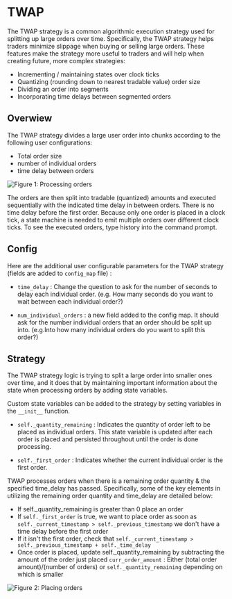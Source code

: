 # TWAP


The TWAP strategy is a common algorithmic execution strategy used for splitting up large orders over time. Specifically, the TWAP strategy helps traders minimize slippage when buying or selling large orders. These features make the strategy more useful to traders and will help when creating future, more complex strategies:

* Incrementing / maintaining states over clock ticks
* Quantizing (rounding down to nearest tradable value) order size
* Dividing an order into segments
* Incorporating time delays between segmented orders

## Overwiew

The TWAP strategy divides a large user order into chunks according to the following user configurations:
* Total order size
* number of individual orders
* time delay between orders

![Figure 1: Processing orders](/assets/img/TWAP1.svg)

The orders are then split into tradable (quantized) amounts and executed sequentially with the indicated time delay in between orders. There is no time delay before the first order. Because only one order is placed in a clock tick, a state machine is needed to emit multiple orders over different clock ticks. To see the executed orders, type history into the command prompt.

## Config

Here are the additional user configurable parameters for the TWAP strategy (fields are added to `config_map` file) :

* `time_delay` : Change the question to ask for the number of seconds to delay each individual order. (e.g. How many seconds do you want to wait between each individual order?)

* `num_individual_orders` : a new field added to the config map. It should ask for the number individual orders that an order should be split up into. (e.g.Into how many individual orders do you want to split this order?)


## Strategy

The TWAP strategy logic is trying to split a large order into smaller ones over time, and it does that by maintaining important information about the state when processing orders by adding state variables.

Custom state variables can be added to the strategy by setting variables in the `__init__` function.

* `self._quantity_remaining` : Indicates the quantity of order left to be placed as individual orders. This state variable is updated after each order is placed and persisted throughout until the order is done processing.

* `self._first_order` : Indicates whether the current individual order is the first order.

TWAP processes orders when there is a remaining order quantity & the specified time_delay has passed. Specifically, some of the key elements in utilizing the remaining order quantity and time_delay are detailed below:

* If self._quantity_remaining is greater than 0 place an order
* If `self._first_order` is true, we want to place order as soon as `self._current_timestamp > self._previous_timestamp` we don't have a time delay before the first order
* If it isn't the first order, check that `self._current_timestamp > self._previous_timestamp + self._time_delay`
* Once order is placed, update self._quantity_remaining by subtracting the amount of the order just placed `curr_order_amount` : Either (total order amount)/(number of orders) or `self._quantity_remaining` depending on which is smaller

![Figure 2: Placing orders](/assets/img/TWAP2.svg)
